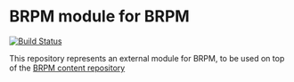 # BRPM module for BRPM

[![Build Status](https://travis-ci.org/BMC-RLM/brpm_module_brpm.svg?branch=master)](https://travis-ci.org/BMC-RLM/brpm_module_brpm)

This repository represents an external module for BRPM, to be used on top of the [BRPM content repository](https://github.com/BMC-RLM/brpm_content)
